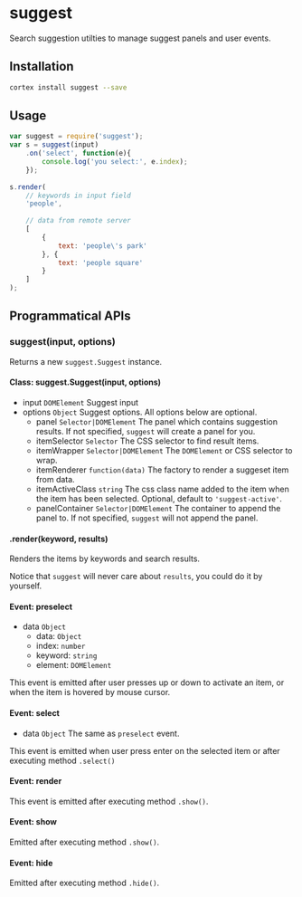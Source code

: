 # suggest

Search suggestion utilties to manage suggest panels and user events.


## Installation

```bash
cortex install suggest --save
```

## Usage

```js
var suggest = require('suggest');
var s = suggest(input)
	.on('select', function(e){
		console.log('you select:', e.index);
	});
	
s.render(
	// keywords in input field
	'people', 
	
	// data from remote server
	[
		{
    		text: 'people\'s park'
		}, {
    		text: 'people square'
		}
	]
);
```


## Programmatical APIs

### suggest(input, options)

Returns a new `suggest.Suggest` instance.

#### Class: suggest.Suggest(input, options)

- input `DOMElement` Suggest input
- options `Object` Suggest options. All options below are optional.
	- panel `Selector|DOMElement` The panel which contains suggestion results. If not specified, `suggest` will create a panel for you.
	- itemSelector `Selector` The CSS selector to find result items.
	- itemWrapper `Selector|DOMElement` The `DOMElement` or CSS selector to wrap.
	- itemRenderer `function(data)` The factory to render a suggeset item from data. 
	- itemActiveClass `string` The css class name added to the item when the item has been selected. Optional, default to `'suggest-active'`.
	- panelContainer `Selector|DOMElement` The container to append the panel to. If not specified, `suggest` will not append the panel.
	
#### .render(keyword, results)

Renders the items by keywords and search results.

Notice that `suggest` will never care about `results`, you could do it by yourself.


#### Event: preselect

- data `Object`
	- data: `Object`
	- index: `number`
	- keyword: `string`
	- element: `DOMElement`
	
This event is emitted after user presses up or down to activate an item, or when the item is hovered by mouse cursor.

#### Event: select

- data `Object` The same as `preselect` event.
	
This event is emitted when user press enter on the selected item or after executing method `.select()`
	
#### Event: render

This event is emitted after executing method `.show()`.

#### Event: show

Emitted after executing method `.show()`.

#### Event: hide

Emitted after executing method `.hide()`.
